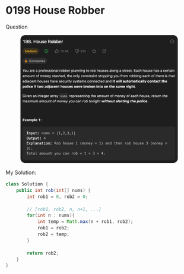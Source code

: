 # 0198 House Robber

Question

<figure><img src="../.gitbook/assets/image (1) (1).png" alt=""><figcaption></figcaption></figure>



My Solution:

```java
class Solution {
    public int rob(int[] nums) {
        int rob1 = 0, rob2 = 0;

        // [rob1, rob2, n, n+1, ...]
        for(int n : nums){
            int temp = Math.max(n + rob1, rob2);
            rob1 = rob2;
            rob2 = temp;
        }

        return rob2;
    }
}
```
